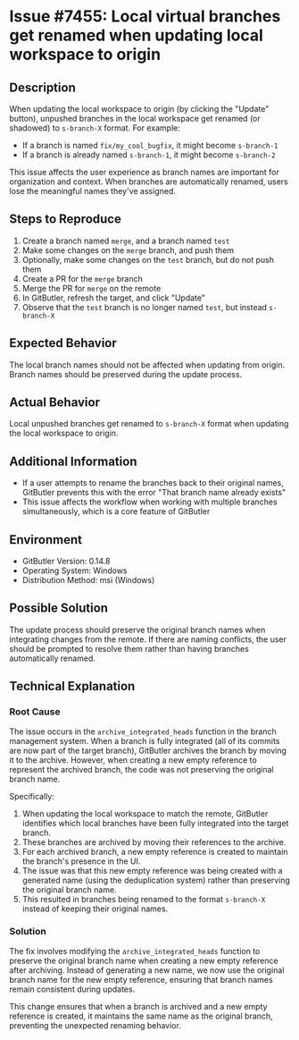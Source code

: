 # Issue #7455: Local virtual branches get renamed when updating local workspace to origin

## Description

When updating the local workspace to origin (by clicking the "Update" button), unpushed branches in the local workspace get renamed (or shadowed) to `s-branch-X` format. For example:

- If a branch is named `fix/my_cool_bugfix`, it might become `s-branch-1`
- If a branch is already named `s-branch-1`, it might become `s-branch-2`

This issue affects the user experience as branch names are important for organization and context. When branches are automatically renamed, users lose the meaningful names they've assigned.

## Steps to Reproduce

1. Create a branch named `merge`, and a branch named `test`
2. Make some changes on the `merge` branch, and push them
3. Optionally, make some changes on the `test` branch, but do not push them
4. Create a PR for the `merge` branch
5. Merge the PR for `merge` on the remote
6. In GitButler, refresh the target, and click "Update"
7. Observe that the `test` branch is no longer named `test`, but instead `s-branch-X`

## Expected Behavior

The local branch names should not be affected when updating from origin. Branch names should be preserved during the update process.

## Actual Behavior

Local unpushed branches get renamed to `s-branch-X` format when updating the local workspace to origin.

## Additional Information

- If a user attempts to rename the branches back to their original names, GitButler prevents this with the error "That branch name already exists"
- This issue affects the workflow when working with multiple branches simultaneously, which is a core feature of GitButler

## Environment

- GitButler Version: 0.14.8
- Operating System: Windows
- Distribution Method: msi (Windows)

## Possible Solution

The update process should preserve the original branch names when integrating changes from the remote. If there are naming conflicts, the user should be prompted to resolve them rather than having branches automatically renamed.

## Technical Explanation

### Root Cause

The issue occurs in the `archive_integrated_heads` function in the branch management system. When a branch is fully integrated (all of its commits are now part of the target branch), GitButler archives the branch by moving it to the archive. However, when creating a new empty reference to represent the archived branch, the code was not preserving the original branch name.

Specifically:

1. When updating the local workspace to match the remote, GitButler identifies which local branches have been fully integrated into the target branch.
2. These branches are archived by moving their references to the archive.
3. For each archived branch, a new empty reference is created to maintain the branch's presence in the UI.
4. The issue was that this new empty reference was being created with a generated name (using the deduplication system) rather than preserving the original branch name.
5. This resulted in branches being renamed to the format `s-branch-X` instead of keeping their original names.

### Solution

The fix involves modifying the `archive_integrated_heads` function to preserve the original branch name when creating a new empty reference after archiving. Instead of generating a new name, we now use the original branch name for the new empty reference, ensuring that branch names remain consistent during updates.

This change ensures that when a branch is archived and a new empty reference is created, it maintains the same name as the original branch, preventing the unexpected renaming behavior.
